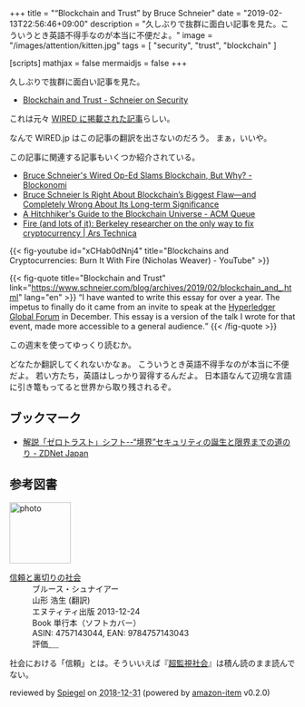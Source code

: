 +++
title = "“Blockchain and Trust” by Bruce Schneier"
date = "2019-02-13T22:56:46+09:00"
description = "久しぶりで抜群に面白い記事を見た。こういうとき英語不得手なのが本当に不便だよ。"
image = "/images/attention/kitten.jpg"
tags = [ "security", "trust", "blockchain" ]

[scripts]
  mathjax = false
  mermaidjs = false
+++

久しぶりで抜群に面白い記事を見た。

- [Blockchain and Trust - Schneier on Security](https://www.schneier.com/blog/archives/2019/02/blockchain_and_.html)

これは元々 [WIRED に掲載された記事](https://www.wired.com/story/theres-no-good-reason-to-trust-blockchain-technology/ "There's No Good Reason to Trust Blockchain Technology | WIRED")らしい。

なんで WIRED.jp はこの記事の翻訳を出さないのだろう。
まぁ，いいや。

この記事に関連する記事もいくつか紹介されている。

- [Bruce Schneier's Wired Op-Ed Slams Blockchain, But Why? - Blockonomi](https://blockonomi.com/bruce-schneiers-slams-blockchain/)
- [Bruce Schneier Is Right About Blockchain’s Biggest Flaw—and Completely Wrong About Its Long-term Significance](https://breakermag.com/bruce-schneier-is-right-about-blockchains-biggest-flaw-and-completely-wrong-about-its-longterm-significance/)
- [A Hitchhiker's Guide to the Blockchain Universe - ACM Queue](https://queue.acm.org/detail.cfm?id=3305265)
- [Fire (and lots of it): Berkeley researcher on the only way to fix cryptocurrency | Ars Technica](https://arstechnica.com/information-technology/2019/02/researcher-counts-the-reasons-he-wants-cryptocurrency-burned-with-fire/)

{{< fig-youtube id="xCHab0dNnj4" title="Blockchains and Cryptocurrencies: Burn It With Fire (Nicholas Weaver) - YouTube" >}}

{{< fig-quote title="Blockchain and Trust" link="https://www.schneier.com/blog/archives/2019/02/blockchain_and_.html" lang="en" >}}
<q>I have wanted to write this essay for over a year. The impetus to finally do it came from an invite to speak at the <a href="https://hgf18.sched.com/speaker/bruce_schneier.1ypp0elm">Hyperledger Global Forum</a> in December. This essay is a version of the talk I wrote for that event, made more accessible to a general audience.</q>
{{< /fig-quote >}}


この週末を使ってゆっくり読むか。

どなたか翻訳してくれないかなぁ。
こういうとき英語不得手なのが本当に不便だよ。
若い方たち，英語はしっかり習得するんだよ。
日本語なんて辺境な言語に引き篭もってると世界から取り残されるぞ。

## ブックマーク

- [解説「ゼロトラスト」シフト--“境界”セキュリティの誕生と限界までの道のり - ZDNet Japan](https://japan.zdnet.com/article/35132483/)

## 参考図書

<div class="hreview">
  <div class="photo"><a class="item url" href="https://www.amazon.co.jp/%E4%BF%A1%E9%A0%BC%E3%81%A8%E8%A3%8F%E5%88%87%E3%82%8A%E3%81%AE%E7%A4%BE%E4%BC%9A-%E3%83%96%E3%83%AB%E3%83%BC%E3%82%B9%E3%83%BB%E3%82%B7%E3%83%A5%E3%83%8A%E3%82%A4%E3%82%A2%E3%83%BC/dp/4757143044?SubscriptionId=AKIAJYVUJ3DMTLAECTHA&tag=baldandersinf-22&linkCode=xm2&camp=2025&creative=165953&creativeASIN=4757143044"><img src="https://images-fe.ssl-images-amazon.com/images/I/413qoSjODUL._SL160_.jpg" width="108" alt="photo"></a></div>
  <dl class="fn">
    <dt><a href="https://www.amazon.co.jp/%E4%BF%A1%E9%A0%BC%E3%81%A8%E8%A3%8F%E5%88%87%E3%82%8A%E3%81%AE%E7%A4%BE%E4%BC%9A-%E3%83%96%E3%83%AB%E3%83%BC%E3%82%B9%E3%83%BB%E3%82%B7%E3%83%A5%E3%83%8A%E3%82%A4%E3%82%A2%E3%83%BC/dp/4757143044?SubscriptionId=AKIAJYVUJ3DMTLAECTHA&tag=baldandersinf-22&linkCode=xm2&camp=2025&creative=165953&creativeASIN=4757143044">信頼と裏切りの社会</a></dt>
	<dd>ブルース・シュナイアー</dd>
	<dd>山形 浩生 (翻訳)</dd>
    <dd>エヌティティ出版 2013-12-24</dd>
    <dd>Book 単行本（ソフトカバー）</dd>
    <dd>ASIN: 4757143044, EAN: 9784757143043</dd>
    <dd>評価<abbr class="rating fa-sm" title="5">&nbsp;<i class="fas fa-star"></i>&nbsp;<i class="fas fa-star"></i>&nbsp;<i class="fas fa-star"></i>&nbsp;<i class="fas fa-star"></i>&nbsp;<i class="fas fa-star"></i></abbr></dd>
  </dl>
  <p class="description">社会における「信頼」とは。そういいえば『<a href="https://www.amazon.co.jp/exec/obidos/ASIN/B01MZGVHOA/baldandersinf-22">超監視社会</a>』は積ん読のまま読んでない。</p>
  <p class="powered-by" >reviewed by <a href='#maker' class='reviewer'>Spiegel</a> on <abbr class="dtreviewed" title="2018-12-31">2018-12-31</abbr> (powered by <a href="https://github.com/spiegel-im-spiegel/amazon-item" >amazon-item</a> v0.2.0)</p>
</div>
